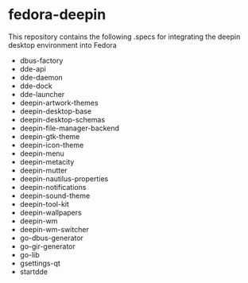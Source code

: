 # fedora-deepin

This repository contains the following .specs for integrating the deepin desktop environment into Fedora
* dbus-factory
* dde-api
* dde-daemon
* dde-dock
* dde-launcher
* deepin-artwork-themes
* deepin-desktop-base
* deepin-desktop-schemas
* deepin-file-manager-backend
* deepin-gtk-theme
* deepin-icon-theme
* deepin-menu
* deepin-metacity
* deepin-mutter
* deepin-nautilus-properties
* deepin-notifications
* deepin-sound-theme
* deepin-tool-kit
* deepin-wallpapers
* deepin-wm
* deepin-wm-switcher
* go-dbus-generator
* go-gir-generator
* go-lib
* gsettings-qt
* startdde